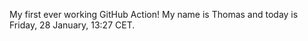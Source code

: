 My first ever working GitHub Action!
My name is Thomas and today is Friday, 28 January, 13:27 CET. 

